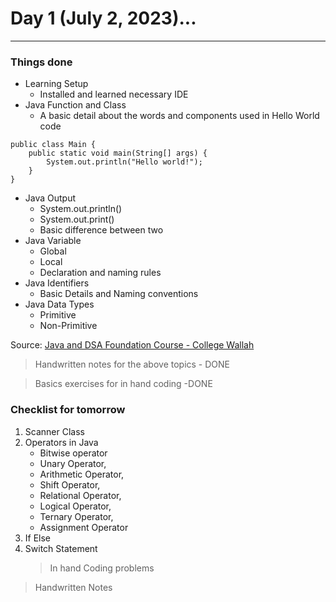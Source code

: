 # Day 1 (July 2, 2023)...

---

### Things done

- Learning Setup
  - Installed and learned necessary IDE
- Java Function and Class
  - A basic detail about the words and components used in Hello World code

```
public class Main {
    public static void main(String[] args) {
        System.out.println("Hello world!");
    }
}
```

- Java Output
  - System.out.println()
  - System.out.print()
  - Basic difference between two
- Java Variable
  - Global
  - Local
  - Declaration and naming rules
- Java Identifiers
  - Basic Details and Naming conventions
- Java Data Types
  - Primitive
  - Non-Primitive

Source: [Java and DSA Foundation Course - College Wallah](https://www.youtube.com/playlist?list=PLxgZQoSe9cg00xyG5gzb5BMkOClkch7Gr)

> Handwritten notes for the above topics - DONE

> Basics exercises for in hand coding -DONE

### Checklist for tomorrow

1. Scanner Class
2. Operators in Java
   - Bitwise operator
   - Unary Operator,
   - Arithmetic Operator,
   - Shift Operator,
   - Relational Operator,
   - Logical Operator,
   - Ternary Operator,
   - Assignment Operator
3. If Else
4. Switch Statement
   > In hand Coding problems

> Handwritten Notes
